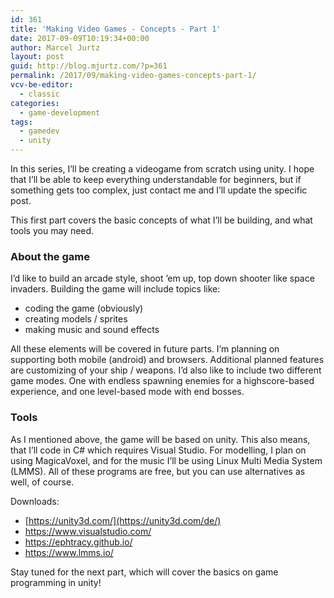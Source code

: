 ```yaml
---
id: 361
title: 'Making Video Games - Concepts - Part 1'
date: 2017-09-09T10:19:34+00:00
author: Marcel Jurtz
layout: post
guid: http://blog.mjurtz.com/?p=361
permalink: /2017/09/making-video-games-concepts-part-1/
vcv-be-editor:
  - classic
categories:
  - game-development
tags:
  - gamedev
  - unity
---
```

In this series, I&#8217;ll be creating a videogame from scratch using unity. I hope that I&#8217;ll be able to keep everything understandable for beginners, but if something gets too complex, just contact me and I&#8217;ll update the specific post.

This first part covers the basic concepts of what I&#8217;ll be building, and what tools you may need.

### About the game

I&#8217;d like to build an arcade style, shoot &#8217;em up, top down shooter like space invaders. Building the game will include topics like:

  * coding the game (obviously)
  * creating models / sprites
  * making music and sound effects

All these elements will be covered in future parts. I&#8217;m planning on supporting both mobile (android) and browsers. Additional planned features are customizing of your ship / weapons. I&#8217;d also like to include two different game modes. One with endless spawning enemies for a highscore-based experience, and one level-based mode with end bosses.

### Tools

As I mentioned above, the game will be based on unity. This also means, that I&#8217;ll code in C# which requires Visual Studio. For modelling, I plan on using MagicaVoxel, and for the music I&#8217;ll be using Linux Multi Media System (LMMS). All of these programs are free, but you can use alternatives as well, of course.

Downloads:

  * [https://unity3d.com/](https://unity3d.com/de/)
  * <https://www.visualstudio.com/>
  * <https://ephtracy.github.io/>
  * <https://www.lmms.io/>

Stay tuned for the next part, which will cover the basics on game programming in unity!
